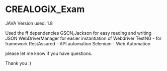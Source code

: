 # CREALOGiX_Exam

JAVA Version used: 1.8

Used the ff dependencies
GSON,Jackson for easy reading and writing JSON
WebDriverManager for easier instantiation of Webdriver
TestNG - for framework 
RestAssured - API automation
Selenium - Web Automation


please let me know if you have questions. 

Thank you :)
